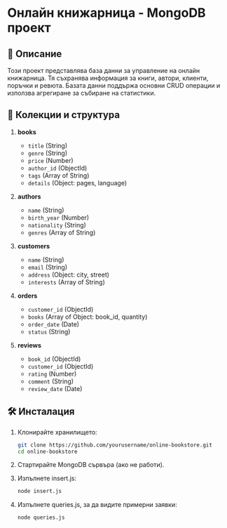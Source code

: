 # Онлайн книжарница - MongoDB проект

## 🧾 Описание

Този проект представлява база данни за управление на онлайн книжарница. Тя съхранява информация за книги, автори, клиенти, поръчки и ревюта. Базата данни поддържа основни CRUD операции и използва агрегиране за събиране на статистики.

## 📂 Колекции и структура

1. **books**
   - `title` (String)
   - `genre` (String)
   - `price` (Number)
   - `author_id` (ObjectId)
   - `tags` (Array of String)
   - `details` (Object: pages, language)

2. **authors**
   - `name` (String)
   - `birth_year` (Number)
   - `nationality` (String)
   - `genres` (Array of String)

3. **customers**
   - `name` (String)
   - `email` (String)
   - `address` (Object: city, street)
   - `interests` (Array of String)

4. **orders**
   - `customer_id` (ObjectId)
   - `books` (Array of Object: book_id, quantity)
   - `order_date` (Date)
   - `status` (String)

5. **reviews**
   - `book_id` (ObjectId)
   - `customer_id` (ObjectId)
   - `rating` (Number)
   - `comment` (String)
   - `review_date` (Date)

## 🛠️ Инсталация

1. Клонирайте хранилището:
   ```bash
   git clone https://github.com/yourusername/online-bookstore.git
   cd online-bookstore
   ```

2. Стартирайте MongoDB сървъра (ако не работи).

3. Изпълнете insert.js:
   ```bash
   node insert.js
   ```

4. Изпълнете queries.js, за да видите примерни заявки:
   ```bash
   node queries.js
   ```
